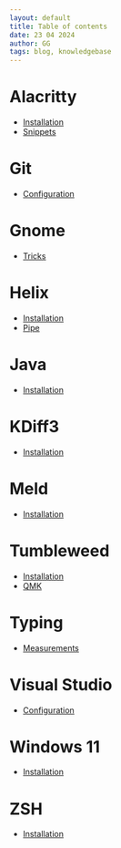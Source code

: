 ```yaml
---
layout: default
title: Table of contents
date: 23 04 2024
author: GG
tags: blog, knowledgebase
---
```


Alacritty
===

- [Installation](/alacritty/install.html)
- [Snippets](/alacritty/snippets.html)

Git
===

- [Configuration](/git/configure.html)

Gnome
===

- [Tricks](/gnome/tricks.html)

Helix
===

- [Installation](/helix/install.html)
- [Pipe](/helix/pipe.html)

Java
===

- [Installation](/java/install.html)

KDiff3
===

- [Installation](/kdiff3/install.html)

Meld
===

- [Installation](/meld/configure.html)

Tumbleweed
===

- [Installation](/tumbleweed/installation.html)
- [QMK](/tumbleweed/qmk.html)

Typing
===

- [Measurements](/typing/measurements.html)

Visual Studio
===

- [Configuration](/visual-studio/configure.html)

Windows 11
===

- [Installation](/windows11/installation.html)

ZSH
===

- [Installation](/zsh/install.html)
